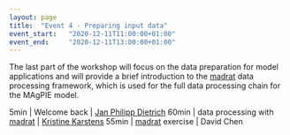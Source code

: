 ```yaml
---
layout: page
title:  "Event 4 - Preparing input data"
event_start:   "2020-12-11T11:00:00+01:00"
event_end:     "2020-12-11T13:00:00+01:00"
---
```


The last part of the workshop will focus on the data preparation for model applications and will provide a brief introduction to the [madrat] data processing framework, which is used for the full data processing chain for the MAgPIE model.

5min | Welcome back | [Jan Philipp Dietrich]
60min | data processing with [madrat] | [Kristine Karstens]
55min | [madrat] exercise | David Chen


[Jan Philipp Dietrich]:https://www.pik-potsdam.de/members/dietrich
[Kristine Karstens]:https://www.pik-potsdam.de/de/institut/members/karstens

[madrat]:https://github.com/pik-piam/madrat


